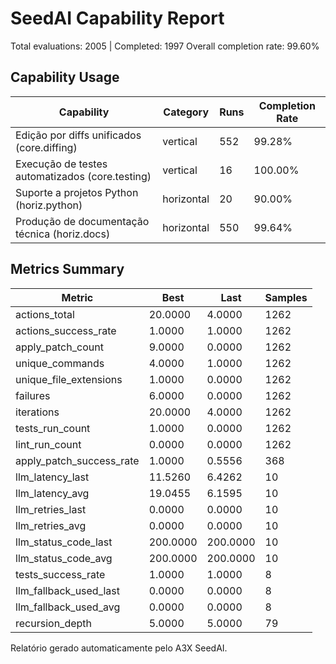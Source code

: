 # SeedAI Capability Report

Total evaluations: 2005 | Completed: 1997
Overall completion rate: 99.60%

## Capability Usage

| Capability | Category | Runs | Completion Rate |
|------------|----------|------|------------------|
| Edição por diffs unificados (core.diffing) | vertical | 552 | 99.28% |
| Execução de testes automatizados (core.testing) | vertical | 16 | 100.00% |
| Suporte a projetos Python (horiz.python) | horizontal | 20 | 90.00% |
| Produção de documentação técnica (horiz.docs) | horizontal | 550 | 99.64% |

## Metrics Summary

| Metric | Best | Last | Samples |
|--------|------|------|---------|
| actions_total | 20.0000 | 4.0000 | 1262 |
| actions_success_rate | 1.0000 | 1.0000 | 1262 |
| apply_patch_count | 9.0000 | 0.0000 | 1262 |
| unique_commands | 4.0000 | 1.0000 | 1262 |
| unique_file_extensions | 1.0000 | 0.0000 | 1262 |
| failures | 6.0000 | 0.0000 | 1262 |
| iterations | 20.0000 | 4.0000 | 1262 |
| tests_run_count | 1.0000 | 0.0000 | 1262 |
| lint_run_count | 0.0000 | 0.0000 | 1262 |
| apply_patch_success_rate | 1.0000 | 0.5556 | 368 |
| llm_latency_last | 11.5260 | 6.4262 | 10 |
| llm_latency_avg | 19.0455 | 6.1595 | 10 |
| llm_retries_last | 0.0000 | 0.0000 | 10 |
| llm_retries_avg | 0.0000 | 0.0000 | 10 |
| llm_status_code_last | 200.0000 | 200.0000 | 10 |
| llm_status_code_avg | 200.0000 | 200.0000 | 10 |
| tests_success_rate | 1.0000 | 1.0000 | 8 |
| llm_fallback_used_last | 0.0000 | 0.0000 | 8 |
| llm_fallback_used_avg | 0.0000 | 0.0000 | 8 |
| recursion_depth | 5.0000 | 5.0000 | 79 |

Relatório gerado automaticamente pelo A3X SeedAI.
